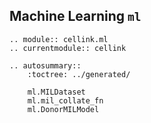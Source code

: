 ## Machine Learning `ml`

```{eval-rst}
.. module:: cellink.ml
.. currentmodule:: cellink

.. autosummary::
    :toctree: ../generated/

    ml.MILDataset
    ml.mil_collate_fn
    ml.DonorMILModel
```
